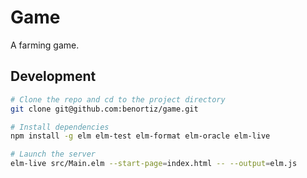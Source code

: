 # Game
A farming game.

## Development

```bash
# Clone the repo and cd to the project directory
git clone git@github.com:benortiz/game.git

# Install dependencies
npm install -g elm elm-test elm-format elm-oracle elm-live

# Launch the server
elm-live src/Main.elm --start-page=index.html -- --output=elm.js
```
